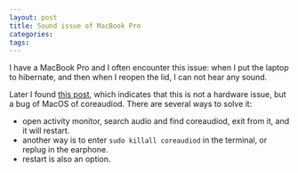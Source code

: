 ```yaml
---
layout: post
title: Sound issue of MacBook Pro
categories:
tags:
---
```


I have a MacBook Pro and I often encounter this issue: when I put the laptop to hibernate, and then when I reopen the lid, I can not hear any sound.

Later I found [this post](https://www.zhihu.com/question/23498580), which indicates that this is not a hardware issue, but a bug of MacOS of coreaudiod. There are several ways to solve it:

* open activity monitor, search audio and find coreaudiod, exit from it, and it will restart.
* another way is to enter `sudo killall coreaudiod` in the terminal, or replug in the earphone.   
* restart is also an option. 
